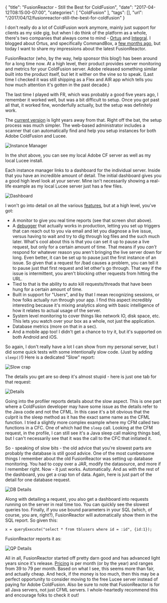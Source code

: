 
{
	"title": "FusionReactor - Still the Best for ColdFusion",
	"date": "2017-04-12T08:15:00-07:00",
	"categories": [
		"ColdFusion"
	],
	"tags": [],
	"url": "/2017/04/12/fusionreactor-still-the-best-for-coldfusion"
}

I don't really do a lot of ColdFusion work anymore, mainly just support for clients as my side gig, but when I do think of the platform as a whole, there's two companies that always come to mind - [Ortus](https://www.ortussolutions.com/) and [Integral](https://www.fusion-reactor.com/). I blogged about Ortus, and specifically CommandBox, a [few months ago](https://www.raymondcamden.com/2016/08/30/using-commandbox-for-lucee), but today I want to share my impressions about the latest FusionReactor. 

FusionReactor (who, by the way, help sponsor this blog!) has been around for a long time now. At a high level, their product provides server monitoring and metrics for your ColdFusion server. Adobe released something similar built into the product itself, but let it wither on the vine so to speak. (Last time I checked it was still shipping as a Flex and AIR app which tells you how much attention it's gotten in the past decade.) 

The last time I played with FR, which was probably a good five years ago, I remember it worked well, but was a bit difficult to setup. Once you got past all that, it worked fine, wonderfully actually, but the setup was definitely work. 

The [current version](https://www.fusion-reactor.com/) is light years away from that. Right off the bat, the setup process was much simpler. The web-based administrator includes a scanner that can automatically find and help you setup instances for both Adobe ColdFusion and Lucee. 

![Instance Manager](https://static.raymondcamden.com/images/2017/4/fram1.png)

In the shot above, you can see my local Adobe CF server as well as my local Lucee install. 

Each instance manager links to a dashboard for the individual server. Inside that you have an incredible amount of detail. The initial dashboard gives you a good high level look at your server. Mine isn't necessarily showing a real-life example as my local Lucee server just has a few files.

![Dashboard](https://static.raymondcamden.com/images/2017/4/fram2.png)

I won't go into detail on all the various [features](https://www.fusion-reactor.com/features), but at a high level, you've got:

* A monitor to give you real time reports (see that screen shot above).
* A [debugger](https://www.fusion-reactor.com/production-debugger) that actually works in production, letting you set up triggers that can reach out to you via email and let you diagnose a live issue, versus having to wait and try to dig through log files and the such much later. What's cool about this is that you can set it up to pause a live request, but only for a certain amount of time. That means if you *can't* respond for whatever reason you aren't bringing the live server down for long. Even better, it can be set up to pause just the first instance of an issue. So given that a request for /bad causes a problem, you can tell it to pause just that first request and let other's go through. That way if the issue is intermittent, you aren't blocking other requests from hitting the URL.
* Tied to that is the ability to auto kill requests/threads that have been hung for a certain amount of time.
* Built in support for "Users", and by that I mean recognizing sessions, or how folks actually run through your app. I find this aspect incredibly interesting because it's mixing analytics along with basic intelligence of how it relates to actual usage of the server.
* System level monitoring to cover things like network IO, disk space, etc. This lets you watch over your box as a whole, not just the application.
* Database metrics (more on that in a sec).
* And a mobile app too! I didn't get a chance to try it, but it's supported on both Android and iOS. 

So again, I don't really have a lot I can show from my personal server, but I did some quick tests with some intentionally slow code. (Just by adding `sleep()`!) Here is a dedicated "Slow" report:

![Slow crap](https://static.raymondcamden.com/images/2017/4/fram3.png)

The details you get are so deep it's almost stupid - here is just one tab for that request:

![Details](https://static.raymondcamden.com/images/2017/4/fram4.png)

Going into the profiler reports details about the slow aspect. This is one part where a ColdFusion developer may have some issue as the details refer to the Java code and not the CFML. In this case it's a bit obvious that the culprit is the sleep method as it has the exact same name as the CFML function. I tried a slightly more complex example where my CFM called two functions in a CFC. One of which had the `sleep` call. Looking at the CFM request, in the profile, I can still see it's a Java sleep call making things bad, but I can't necessarily see that it was the call to the CFC that initiated it. 

So - speaking of slow bits - the old advice that you're slowest parts are probably the database is still good advice. One of the most cumbersome things I remember about the old FusionReactor was setting up database monitoring. You had to copy over a JAR, modify the datasource, and more if I remember right. Now - it just works. Automatically. And as with the rest of the dashboard, you get a crap ton of data. Again, here is just part of the detail for one database request.

![DB Details](https://static.raymondcamden.com/images/2017/4/fram5.png)

Along with detailing a request, you also get a dashboard into requests running on the server in real time too. You can quickly see the slowest queries too. Finally, if you use bound parameters in your SQL (which, of course, you are, right?), FusionReactor will automatically show them in the SQL report. So given this:

<pre><code class="language-javascript">x = queryExecute("select * from tblusers where id = :id", {id:1});
</code></pre>

FusionReactor reports it as:

![QP Details](https://static.raymondcamden.com/images/2017/4/fram6.png)

All in all, FusionReactor started off pretty darn good and has advanced light years since it's release. [Pricing](https://www.fusion-reactor.com/pricing/) is per month (or by the year) and ranges from 39 to 79 per month. Based on what I see, this seems more than fair, and actually cheap. And heck, if the money is too much, then this may be a perfect opportunity to consider moving to the free Lucee server instead of paying for Adobe ColdFusion. Also be sure to note that FusionReactor is for all Java servers, not just CFML servers. I whole-heartedly recommend this and encourage folks to check it out!
